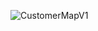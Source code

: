 ![CustomerMapV1](https://student.labranet.jamk.fi/~M3268/Ohjelmistosuunnittelu/Projektity%C3%B6/CustomerMapV1.JPG)